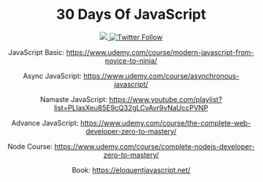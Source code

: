 

<div align="center">
  <h1> 30 Days Of JavaScript</h1>
  <a class="header-badge" target="_blank" href="https://www.linkedin.com/in/thecrysp/">
  <img src="https://img.shields.io/badge/style--5eba00.svg?label=LinkedIn&logo=linkedin&style=social">
  </a>
  <a class="header-badge" target="_blank" href="https://twitter.com/thecrysp">
  <img alt="Twitter Follow" src="https://img.shields.io/twitter/follow/thecrysp?style=social">
  </a>




JavaScript Basic: 		https://www.udemy.com/course/modern-javascript-from-novice-to-ninja/

Async JavaScript: 	  https://www.udemy.com/course/asynchronous-javascript/

Namaste JavaScript:   https://www.youtube.com/playlist?list=PLlasXeu85E9cQ32gLCvAvr9vNaUccPVNP

Advance JavaScript:   https://www.udemy.com/course/the-complete-web-developer-zero-to-mastery/

Node Course:  			https://www.udemy.com/course/complete-nodejs-developer-zero-to-mastery/

Book: https://eloquentjavascript.net/
